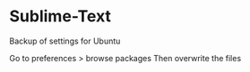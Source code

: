 # Sublime-Text
Backup of settings for Ubuntu


Go to preferences >  browse packages
Then overwrite the files
